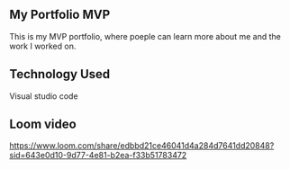 

## My Portfolio MVP

This is my MVP portfolio, where poeple can learn more about me and the work I worked on.

## Technology Used
Visual studio code

## Loom video

https://www.loom.com/share/edbbd21ce46041d4a284d7641dd20848?sid=643e0d10-9d77-4e81-b2ea-f33b51783472
